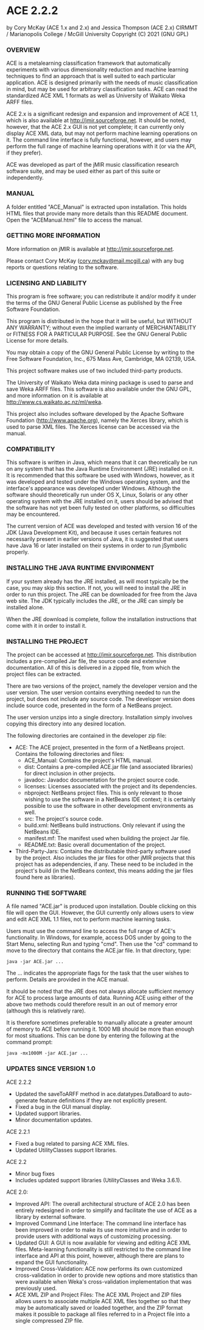 # ACE 2.2.2
by Cory McKay (ACE 1.x and 2.x) and Jessica Thompson (ACE 2.x)
CIRMMT / Marianopolis College / McGill University
Copyright (C) 2021 (GNU GPL)


### OVERVIEW

ACE is a metalearning classification framework that automatically experiments
with various dimensionality reduction and machine learning techniques to find
an approach that is well suited to each particular application. ACE is designed
primarily with the needs of music classification in mind, but may be used for
arbitrary classification tasks. ACE can read the standardized ACE XML 1 formats
as well as University of Waikato Weka ARFF files.

ACE 2.x is a significant redesign and expansion and improvement of ACE 1.1, 
which is also available at http://jmir.sourceforge.net. It should be noted,
however, that the ACE 2.x GUI is not yet complete; it can currently only 
display ACE XML data, but may not perform machine learning operations on it. 
The command line interface is fully functional, however, and users may perform
the full range of machine learning operations with it (or via the API, if they
prefer).

ACE was developed as part of the jMIR music classification research software
suite, and may be used either as part of  this suite or independently.


### MANUAL

A folder entitled "ACE_Manual" is extracted upon installation. This holds 
HTML files that provide many more details than this README document. Open the
"ACEManual.html" file to access the manual.


### GETTING MORE INFORMATION

More information on jMIR is available at http://jmir.sourceforge.net.

Please contact Cory McKay (cory.mckay@mail.mcgill.ca) with any bug reports
or questions relating to the software. 


### LICENSING AND LIABILITY 

This program is free software; you can redistribute it and/or modify it under
the terms of the GNU General Public License as published by the Free Software
Foundation.

This program is distributed in the hope that it will be useful, but WITHOUT 
ANY WARRANTY; without even the implied warranty of MERCHANTABILITY or FITNESS
FOR A PARTICULAR PURPOSE. See the GNU General Public License for more details.

You may obtain a copy of the GNU General Public License by writing to the Free
Software Foundation, Inc., 675 Mass Ave, Cambridge, MA 02139, USA.

This project software makes use of two included third-party products.

The University of Waikato Weka data mining package is used to parse and
save Weka ARFF files. This software is also available under the GNU GPL,
and more information on it is available at 
http://www.cs.waikato.ac.nz/ml/weka. 

This project also includes software developed by the Apache Software 
Foundation (http://www.apache.org), namely the Xerces library, which is used
to parse XML files. The Xerces license can be accessed via the manual.


### COMPATIBILITY

This software is written in Java, which means that it can theoretically be run
on any system that has the Java Runtime Environment (JRE) installed on it. It 
is recommended that this software be used with Windows, however, as it was 
developed and tested under the Windows operating system, and the interface's 
appearance was developed under Windows. Although the software should 
theoretically run under OS X, Linux, Solaris or any other operating system with
the JRE installed on it, users should be advised that the software has not yet 
been fully tested on other platforms, so difficulties may be encountered.

The current version of ACE was developed and tested with version 16 of the
JDK (Java Development Kit), and because it uses certain features not necessarily
present in earlier versions of Java, it is suggested that users have Java 16 or
later installed on their systems in order to run jSymbolic properly.


### INSTALLING THE JAVA RUNTIME ENVIRONMENT

If your system already has the JRE installed, as will most typically be the
case, you may skip this section. If not, you will need to install the JRE in
order to run this project. The JRE can be downloaded for free from the Java web
site. The JDK typically includes the JRE, or the JRE can simply be installed
alone.

When the JRE download is complete, follow the installation instructions that
come with it in order to install it.


### INSTALLING THE PROJECT

The project can be accessed at http://jmir.sourceforge.net. This distribution
includes a pre-compiled Jar file, the source code and extensive documentation. 
All of this is delivered in a zipped file, from which the project files can be
extracted.

There are two versions of the project, namely the developer version and the
user version. The user version contains everything needed to run the project,
but does not include any source code. The developer version does include
source code, presented in the form of a NetBeans project.

The user version unzips into a single directory. Installation simply involves 
copying this directory into any desired location.

The following directories are contained in the developer zip file:

- ACE: The ACE project, presented in the form of a NetBeans project. Contains the
following directories and files:
	- ACE_Manual: Contains the project's HTML manual.
	- dist: Contains a pre-compiled ACE.jar file (and associated
	libraries) for direct inclusion in other projects.
	- javadoc: Javadoc documentation for the project source code.
	- licenses: Licenses associated with the project and its dependencies.
	- nbproject: NetBeans project files. This is only relevant to those
	wishing to use the software in a NetBeans IDE context; it is certainly
	possible to use the software in other development environments as well.
	- src: The project's source code.
	- build.xml: NetBeans build instructions. Only relevant if using the
	NetBeans IDE.
	- manifest.mf: The manifest used when building the project Jar file.
	- README.txt: Basic overall documentation of the project.
- Third-Party-Jars: Contains the distributable third-party software used by 
the project. Also includes the jar files for other jMIR projects that this
project has as adependencies, if any. These need to be included in the project's
build (in the NetBeans context, this means adding the jar files found here as 
libraries).


### RUNNING THE SOFTWARE

A file named "ACE.jar" is produced upon installation. Double clicking
on this file will open the GUI. However, the GUI currently only allows
users to view and edit ACE XML 1.1 files, not to perform machine learning
tasks.

Users must use the command line to access the full range of ACE's
functionality. In Windows, for example, access DOS under by going
to the Start Menu, selecting Run and typing "cmd". Then use the "cd" 
command to move to the directory that contains the ACE.jar file. In
that directory, type:

	java -jar ACE.jar ...

The ... indicates the appropriate flags for the task that the user
wishes to perform. Details are provided in the ACE manual.

It should be noted that the JRE does not always allocate sufficient
memory for ACE to process large amounts of data. Running 
ACE using either of the above two methods could therefore result
in an out of memory error (although this is relatively rare).

It is therefore sometimes preferable to manually allocate a greater
amount of memory to ACE before running it. 1000 MB should be more
than enough for most situations. This can be done by entering the 
following at the command prompt:

	java -mx1000M -jar ACE.jar ...


### UPDATES SINCE VERSION 1.0

ACE 2.2.2
- Updated the saveToARFF method in ace.datatypes.DataBoard to auto-
generate feature definitions if they are not explicitly present.
- Fixed a bug in the GUI manual display.
- Updated support libraries.
- Minor documentation updates.

ACE 2.2.1
- Fixed a bug related to parsing ACE XML files.
- Updated UtilityClasses support libraries.

ACE 2.2
- Minor bug fixes
- Includes updated support libraries (UtilityClasses and Weka 3.6.1).

ACE 2.0:
- Improved API: The overall architectural structure of ACE 2.0 has
been entirely redesigned in order to simplify and facilitate the use
of ACE as a library by external software.
- Improved Command Line Interface: The command line interface has been
improved in order to make its use more intuitive and in order to provide
users with additional ways of customizing processing.
- Updated GUI: A GUI is now available for viewing and editing ACE XML
files. Meta-learning functionality is still restricted to the command 
line interface and API at this point, however, although there are plans
to expand the GUI functionality.
- Improved Cross-Validation: ACE now performs its own customized
cross-validation in order to provide new options and more statistics 
than were available when Weka's cross-validation implementation that 
was previously used.
- ACE XML ZIP and Project Files: The ACE XML Project and ZIP files 
allows users to associate multiple ACE XML files together so that they
may be automatically saved or loaded together, and the ZIP format makes
it possible to package all files referred to in a Project file into a
single compressed ZIP file.
